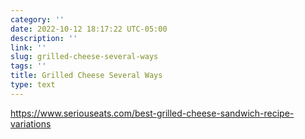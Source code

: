 ```yaml
---
category: ''
date: 2022-10-12 18:17:22 UTC-05:00
description: ''
link: ''
slug: grilled-cheese-several-ways
tags: ''
title: Grilled Cheese Several Ways
type: text
---
```


[](link://slug/yeasted-pumpkin-bread)

https://www.seriouseats.com/best-grilled-cheese-sandwich-recipe-variations